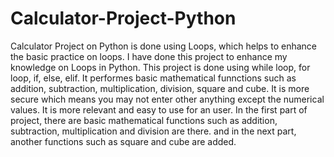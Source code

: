 # Calculator-Project-Python
Calculator Project on Python is done using Loops, which helps to enhance the basic practice on loops. 
I have done this project to enhance my knowledge on Loops in Python.
This project is done using while loop, for loop, if, else, elif.
It performes basic mathematical funnctions such as addition, subtraction, multiplication, division, square and cube.
It is more secure which means you may not enter other anything except the numerical values.
It is more relevant and easy to use for an user.
In the first part of project, there are basic mathematical functions such as addition, subtraction, multiplication and division are there.
and in the next part, another functions such as square and cube are added.
